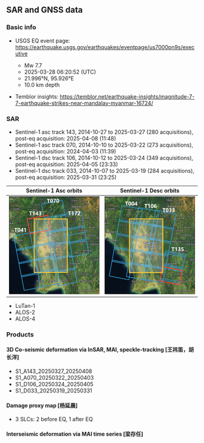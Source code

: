 ## SAR and GNSS data

### Basic info

+ USGS EQ event page: https://earthquake.usgs.gov/earthquakes/eventpage/us7000pn9s/executive
  - Mw 7.7
  - 2025-03-28 06:20:52 (UTC)
  - 21.996°N, 95.926°E
  - 10.0 km depth

+ Temblor insights: https://temblor.net/earthquake-insights/magnitude-7-7-earthquake-strikes-near-mandalay-myanmar-16724/

### SAR

+ Sentinel-1 asc track 143, 2014-10-27 to 2025-03-27 (280 acquisitions), post-eq acquisition: 2025-04-08 (11:48)
+ Sentinel-1 asc track 070, 2014-10-10 to 2025-03-22 (273 acquisitions), post-eq acquisition: 2024-04-03 (11:39)
+ Sentinel-1 dsc track 106, 2014-10-12 to 2025-03-24 (349 acquisitions), post-eq acquisition: 2025-04-05 (23:33)
+ Sentinel-1 dsc track 033, 2014-10-07 to 2025-03-19 (284 acquisitions), post-eq acquisition: 2025-03-31 (23:25)

| Sentinel-1 Asc orbits       | Sentinel-1 Desc orbits      |
| --------------------------- | --------------------------- |
| ![asc](./docs/loc_SenA.jpg) | ![dsc](./docs/loc_SenD.jpg) |

+ LuTan-1
+ ALOS-2
+ ALOS-4

### Products

#### 3D Co-seismic deformation via InSAR, MAI, speckle-tracking [王祎笛，胡长洋]

+ S1_A143_20250327_20250408
+ S1_A070_20250322_20250403
+ S1_D106_20250324_20250405
+ S1_D033_20250319_20250331

#### Damage proxy map [杨延晨]

+ 3 SLCs: 2 before EQ, 1 after EQ

#### Interseismic deformation via MAI time series [梁存任]
